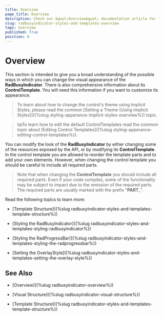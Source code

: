 ```yaml
---
title: Overview
page_title: Overview
description: Check our &quot;Overview&quot; documentation article for the RadBusyIndicator WPF control.
slug: radbusyindicator-styles-and-templates-overview
tags: overview
published: True
position: 0
---
```


# Overview

This section is intended to give you a broad understanding of the possible ways in which you can change the visual appearance of the __RadBusyIndicator__. There is also comprehensive information about its __ControlTemplate__. You will need this information if you want to customize its appearance.

>To learn about how to change the control's theme using Implicit Styles, please read the common [Setting a Theme (Using Implicit Styles)]({%slug styling-apperance-implicit-styles-overview%}) topic.

>tipTo learn how to edit the default ControlTemplates read the common topic about [Editing Control Templates]({%slug styling-apperance-editing-control-templates%}).

You can modify the look of the __RadBusyIndicator__ by either changing some of the resources exposed by the API, or by modifying its __ControlTemplate__. In the control template you are allowed to reorder the template parts and to add your own elements. However, when changing the control template you should be careful to include all required parts.

>Note that when changing the __ControlTemplate__ you should include all required parts. Even if your code compiles, some of the functionality may be subject to impact due to the omission of the required parts. The required parts are usually marked with the prefix "__PART___".

Read the following topics to learn more: 

* [Template Structure]({%slug radbusyindicator-styles-and-templates-template-structure%})

* [Styling the RadBusyIndicator]({%slug radbusyindicator-styles-and-templates-styling-radbusyindicator%})

* [Styling the RadProgressBar]({%slug radbusyindicator-styles-and-templates-styling-the-radprogressbar%})

* [Setting the OverlayStyle]({%slug radbusyindicator-styles-and-templates-setting-the-overlay-style%})

## See Also

 * [Overview]({%slug radbusyindicator-overview%})

 * [Visual Structure]({%slug radbusyindicator-visual-structure%})

 * [Template Structure]({%slug radbusyindicator-styles-and-templates-template-structure%})

